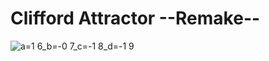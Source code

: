 # Clifford Attractor --Remake--

![a=1 6_b=-0 7_c=-1 8_d=-1 9](https://user-images.githubusercontent.com/36861752/85953207-a5c53d80-b9a9-11ea-8c2a-39d48497827c.png)
